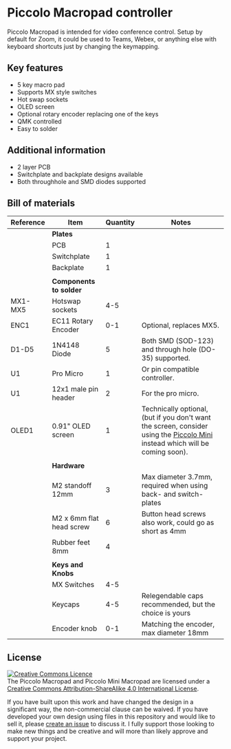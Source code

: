 # Piccolo Macropad controller
Piccolo Macropad is intended for video conference control.  Setup by default for Zoom, it could be used to Teams, Webex, or anything else with keyboard shortcuts just by changing the keymapping.

## Key features
* 5 key macro pad
* Supports MX style switches
* Hot swap sockets
* OLED screen
* Optional rotary encoder replacing one of the keys
* QMK controlled
* Easy to solder

## Additional information
 * 2 layer PCB
 * Switchplate and backplate designs available
 * Both throughhole and SMD diodes supported
 
## Bill of materials
|Reference | Item                     | Quantity | Notes
|----------|--------------------------|----------|--------------------------------------
|          | **Plates**               |          |
|          | PCB                      | 1        |
|          | Switchplate              | 1        | 
|          | Backplate                | 1        | 
|          |                          |          |
|          | **Components to solder** |          |
| MX1-MX5  | Hotswap sockets          | 4-5      | 
| ENC1     | EC11 Rotary Encoder      | 0-1      | Optional, replaces MX5.
| D1-D5    | 1N4148 Diode             | 5        | Both SMD (SOD-123) and through hole (DO-35) supported.
| U1       | Pro Micro                | 1        | Or pin compatible controller.
| U1       | 12x1 male pin header     | 2        | For the pro micro.
| OLED1    | 0.91" OLED screen        | 1        | Technically optional, (but if you don't want the screen, consider using the [Piccolo Mini](https://github.com/JeJeff/piccolo/tree/main/piccolo-mini) instead which will be coming soon).
|          |                          |          |
|          | **Hardware**             |          |
|          | M2 standoff 12mm         | 3        | Max diameter 3.7mm, required when using back- and switch-plates
|          | M2 x 6mm flat head screw | 6        | Button head screws also work, could go as short as 4mm
|          | Rubber feet 8mm          | 4        | 
|          |                          |          |
|          | **Keys and Knobs**       |          |
|          | MX Switches              | 4-5      | 
|          | Keycaps                  | 4-5      | Relegendable caps recommended, but the choice is yours
|          | Encoder knob             | 0-1      | Matching the encoder, max diameter 18mm

## License
<a rel="license" href="http://creativecommons.org/licenses/by-sa/4.0/"><img alt="Creative Commons Licence" style="border-width:0" src="https://i.creativecommons.org/l/by-sa/4.0/88x31.png" /></a><br />The Piccolo Macropad and Piccolo Mini Macropad are licensed under a <a rel="license" href="http://creativecommons.org/licenses/by-sa/4.0/">Creative Commons Attribution-ShareAlike 4.0 International License</a>.

If you have built upon this work and have changed the design in a significant way, the non-commercial clause can be waived. If you have developed your own design using files in this repository and would like to sell it, please [create an issue](https://github.com/JeJeff/piccolo/issues/new/choose) to discuss it.  I fully support those looking to make new things and be creative and will more than likely approve and support your project.
